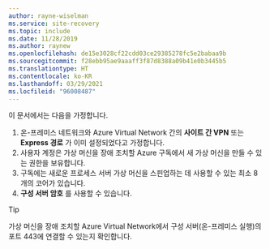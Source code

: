 ```yaml
---
author: rayne-wiselman
ms.service: site-recovery
ms.topic: include
ms.date: 11/28/2019
ms.author: raynew
ms.openlocfilehash: de15e3028cf22cdd03ce29385278fc5e2babaa9b
ms.sourcegitcommit: f28ebb95ae9aaaff3f87d8388a09b41e0b3445b5
ms.translationtype: HT
ms.contentlocale: ko-KR
ms.lasthandoff: 03/29/2021
ms.locfileid: "96008487"
---
```

이 문서에서는 다음을 가정합니다.

1. 온-프레미스 네트워크와 Azure Virtual Network 간의 **사이트 간 VPN** 또는 **Express 경로** 가 이미 설정되었다고 가정합니다.
2. 사용자 계정은 가상 머신을 장애 조치할 Azure 구독에서 새 가상 머신을 만들 수 있는 권한을 보유합니다.
3. 구독에는 새로운 프로세스 서버 가상 머신을 스핀업하는 데 사용할 수 있는 최소 8개의 코어가 있습니다.
4. **구성 서버 암호** 를 사용할 수 있습니다.

> [!TIP]
> 가상 머신을 장애 조치할 Azure Virtual Network에서 구성 서버(온-프레미스 실행)의 포트 443에 연결할 수 있는지 확인합니다.
